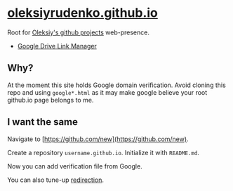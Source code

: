 # [oleksiyrudenko.github.io](https://oleksiyrudenko.github.io/)
Root for [Oleksiy's github projects](https://github.com/OleksiyRudenko) web-presence.

* [Google Drive Link Manager](https://oleksiyrudenko.github.io/gd-linkman/)


## Why?

At the moment this site holds Google domain verification.
Avoid cloning this repo and using `google*.html` as it may make
google believe your root github.io page belongs to me.

## I want the same

Navigate to [https://github.com/new](https://github.com/new).

Create a repository `username.github.io`. Initialize it with `README.md`.

Now you can add verification file from Google.

You can also tune-up
[redirection](http://www.curtismlarson.com/blog/2015/04/12/github-pages-google-domains/).